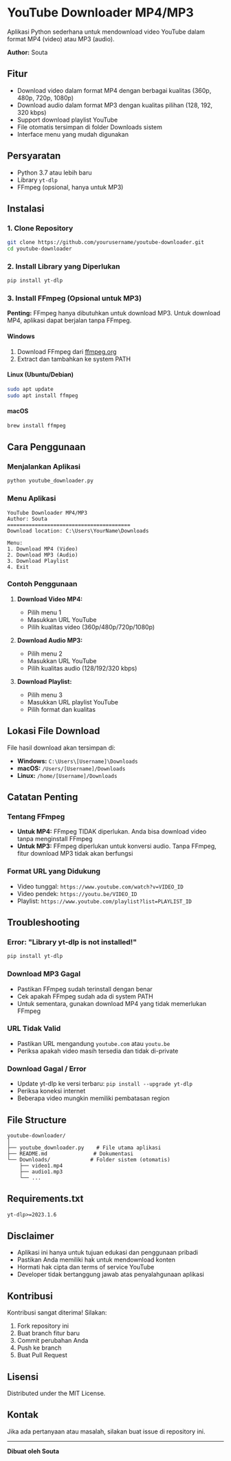 # YouTube Downloader MP4/MP3

Aplikasi Python sederhana untuk mendownload video YouTube dalam format MP4 (video) atau MP3 (audio).

**Author:** Souta

## Fitur

- Download video dalam format MP4 dengan berbagai kualitas (360p, 480p, 720p, 1080p)
- Download audio dalam format MP3 dengan kualitas pilihan (128, 192, 320 kbps)
- Support download playlist YouTube
- File otomatis tersimpan di folder Downloads sistem
- Interface menu yang mudah digunakan

## Persyaratan

- Python 3.7 atau lebih baru
- Library `yt-dlp`
- FFmpeg (opsional, hanya untuk MP3)

## Instalasi

### 1. Clone Repository
```bash
git clone https://github.com/yourusername/youtube-downloader.git
cd youtube-downloader
```

### 2. Install Library yang Diperlukan
```bash
pip install yt-dlp
```

### 3. Install FFmpeg (Opsional untuk MP3)

**Penting:** FFmpeg hanya dibutuhkan untuk download MP3. Untuk download MP4, aplikasi dapat berjalan tanpa FFmpeg.

#### Windows
1. Download FFmpeg dari [ffmpeg.org](https://ffmpeg.org/download.html)
2. Extract dan tambahkan ke system PATH

#### Linux (Ubuntu/Debian)
```bash
sudo apt update
sudo apt install ffmpeg
```

#### macOS
```bash
brew install ffmpeg
```

## Cara Penggunaan

### Menjalankan Aplikasi
```bash
python youtube_downloader.py
```

### Menu Aplikasi
```
YouTube Downloader MP4/MP3
Author: Souta
========================================
Download location: C:\Users\YourName\Downloads

Menu:
1. Download MP4 (Video)
2. Download MP3 (Audio)
3. Download Playlist
4. Exit
```

### Contoh Penggunaan

1. **Download Video MP4:**
   - Pilih menu 1
   - Masukkan URL YouTube
   - Pilih kualitas video (360p/480p/720p/1080p)

2. **Download Audio MP3:**
   - Pilih menu 2
   - Masukkan URL YouTube
   - Pilih kualitas audio (128/192/320 kbps)

3. **Download Playlist:**
   - Pilih menu 3
   - Masukkan URL playlist YouTube
   - Pilih format dan kualitas

## Lokasi File Download

File hasil download akan tersimpan di:
- **Windows:** `C:\Users\[Username]\Downloads`
- **macOS:** `/Users/[Username]/Downloads`
- **Linux:** `/home/[Username]/Downloads`

## Catatan Penting

### Tentang FFmpeg
- **Untuk MP4:** FFmpeg TIDAK diperlukan. Anda bisa download video tanpa menginstall FFmpeg
- **Untuk MP3:** FFmpeg diperlukan untuk konversi audio. Tanpa FFmpeg, fitur download MP3 tidak akan berfungsi

### Format URL yang Didukung
- Video tunggal: `https://www.youtube.com/watch?v=VIDEO_ID`
- Video pendek: `https://youtu.be/VIDEO_ID`
- Playlist: `https://www.youtube.com/playlist?list=PLAYLIST_ID`

## Troubleshooting

### Error: "Library yt-dlp is not installed!"
```bash
pip install yt-dlp
```

### Download MP3 Gagal
- Pastikan FFmpeg sudah terinstall dengan benar
- Cek apakah FFmpeg sudah ada di system PATH
- Untuk sementara, gunakan download MP4 yang tidak memerlukan FFmpeg

### URL Tidak Valid
- Pastikan URL mengandung `youtube.com` atau `youtu.be`
- Periksa apakah video masih tersedia dan tidak di-private

### Download Gagal / Error
- Update yt-dlp ke versi terbaru: `pip install --upgrade yt-dlp`
- Periksa koneksi internet
- Beberapa video mungkin memiliki pembatasan region

## File Structure

```
youtube-downloader/
│
├── youtube_downloader.py    # File utama aplikasi
├── README.md               # Dokumentasi
└── Downloads/             # Folder sistem (otomatis)
    ├── video1.mp4
    ├── audio1.mp3
    └── ...
```

## Requirements.txt

```txt
yt-dlp>=2023.1.6
```

## Disclaimer

- Aplikasi ini hanya untuk tujuan edukasi dan penggunaan pribadi
- Pastikan Anda memiliki hak untuk mendownload konten
- Hormati hak cipta dan terms of service YouTube
- Developer tidak bertanggung jawab atas penyalahgunaan aplikasi

## Kontribusi

Kontribusi sangat diterima! Silakan:

1. Fork repository ini
2. Buat branch fitur baru
3. Commit perubahan Anda
4. Push ke branch
5. Buat Pull Request

## Lisensi

Distributed under the MIT License.

## Kontak

Jika ada pertanyaan atau masalah, silakan buat issue di repository ini.

---

**Dibuat oleh Souta**
